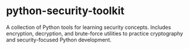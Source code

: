 # python-security-toolkit
A collection of Python tools for learning security concepts. Includes encryption, decryption, and brute-force utilities to practice cryptography and security-focused Python development.
